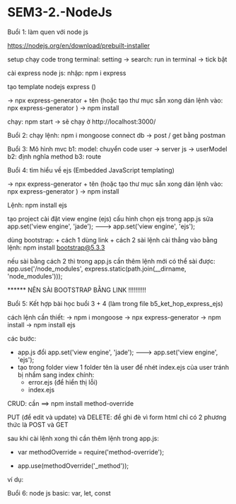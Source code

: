 # SEM3-2.-NodeJs

Buổi 1: làm quen với node js 

https://nodejs.org/en/download/prebuilt-installer

setup chạy code trong terminal: setting -> search: run in terminal -> tick bật 

cài express node js: nhập: npm i express

tạo template nodejs express ()

-> npx express-generator + tên (hoặc tạo thư mục sẵn xong dán lệnh vào: npx express-generator )
-> npm install

chạy: npm start -> sẽ chạy ở http://localhost:3000/


Buổi 2:
chạy lệnh: npm i mongoose
connect db -> post / get bằng postman

Buổi 3: Mô hình mvc
b1: model: chuyển code user -> server js -> userModel
b2: định nghĩa method
b3: route

Buổi 4: tìm hiểu về ejs (Embedded JavaScript templating)

-> npx express-generator + tên (hoặc tạo thư mục sẵn xong dán lệnh vào: npx express-generator )
-> npm install

Lệnh: npm install ejs

tạo project
cài đặt view engine (ejs)
cấu hình chọn ejs trong app.js sửa app.set('view engine', 'jade'); ---> app.set('view engine', 'ejs');

dùng bootstrap: + cách 1 dùng link
                + cách 2 sài lệnh cài thẳng vào bằng lệnh: npm install bootstrap@5.3.3

nếu sài bằng cách 2 thì trong app.js cần thêm lệnh mới có thể sài được:
app.use('/node_modules', express.static(path.join(__dirname, 'node_modules')));

****** NÊN SÀI BOOTSTRAP BẰNG LINK !!!!!!!!!!

Buổi 5:
Kết hợp bài học buổi 3 + 4 (làm trong file b5_ket_hop_express_ejs)

cách lệnh cần thiết:
-> npm i mongoose
-> npx express-generator
-> npm install
-> npm install ejs

các bước:
+ app.js đổi    app.set('view engine', 'jade');   --->   app.set('view engine', 'ejs');
+ tạo trong folder view 1 folder tên là user để nhét index.ejs của user tránh bị nhầm sang index chính: 
    - error.ejs (để hiển thị lỗi)
    - index.ejs

CRUD: 
cần ==>  npm install method-override

PUT (để edit và update) và DELETE: để ghi đè vì form html chỉ có 2 phương thức là POST và GET

sau khi cài lệnh xong thì cần thêm lệnh trong app.js: 

+ var methodOverride = require('method-override');

+ app.use(methodOverride('_method'));

ví dụ: 
<form action="/users/<%= user._id %>?_method=PUT" method="POST">

Buổi 6:
node js basic: var, let, const